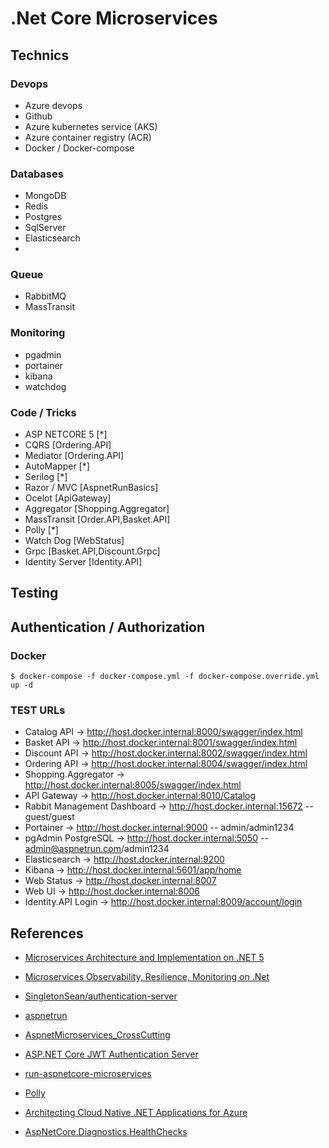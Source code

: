 # .Net Core Microservices

## Technics

### Devops

- Azure devops
- Github
- Azure kubernetes service (AKS)
- Azure container registry (ACR)
- Docker / Docker-compose

### Databases

- MongoDB
- Redis
- Postgres
- SqlServer
- Elasticsearch
-

### Queue

- RabbitMQ
- MassTransit

### Monitoring

- pgadmin
- portainer
- kibana
- watchdog

### Code / Tricks

- ASP NETCORE 5 [*]
- CQRS [Ordering.API]
- Mediator [Ordering.API]
- AutoMapper [*]
- Serilog [*]
- Razor / MVC [AspnetRunBasics]
- Ocelot [ApiGateway]
- Aggregator [Shopping.Aggregator]
- MassTransit [Order.API,Basket.API]
- Polly [*]
- Watch Dog [WebStatus]
- Grpc [Basket.API,Discount.Grpc]
- Identity Server [Identity.API]

## Testing

## Authentication / Authorization

### Docker

```
$ docker-compose -f docker-compose.yml -f docker-compose.override.yml up -d
```

### TEST URLs

- Catalog API -> http://host.docker.internal:8000/swagger/index.html
- Basket API -> http://host.docker.internal:8001/swagger/index.html
- Discount API -> http://host.docker.internal:8002/swagger/index.html
- Ordering API -> http://host.docker.internal:8004/swagger/index.html
- Shopping.Aggregator -> http://host.docker.internal:8005/swagger/index.html
- API Gateway -> http://host.docker.internal:8010/Catalog
- Rabbit Management Dashboard -> http://host.docker.internal:15672 -- guest/guest
- Portainer -> http://host.docker.internal:9000 -- admin/admin1234
- pgAdmin PostgreSQL -> http://host.docker.internal:5050 -- admin@aspnetrun.com/admin1234
- Elasticsearch -> http://host.docker.internal:9200
- Kibana -> http://host.docker.internal:5601/app/home
- Web Status -> http://host.docker.internal:8007
- Web UI -> http://host.docker.internal:8006
- Identity.API Login -> http://host.docker.internal:8009/account/login

## References

- [Microservices Architecture and Implementation on .NET 5](https://www.udemy.com/course/microservices-architecture-and-implementation-on-dotnet/)

- [Microservices Observability, Resilience, Monitoring on .Net](https://www.udemy.com/course/microservices-observability-resilience-monitoring-on-net/)

- [SingletonSean/authentication-server](https://github.com/SingletonSean/authentication-server)

- [aspnetrun](https://github.com/aspnetrun)

- [AspnetMicroservices_CrossCutting](https://github.com/mehmetozkaya/AspnetMicroservices_CrossCutting)

- [ASP.NET Core JWT Authentication Server](https://www.youtube.com/playlist?list=PLA8ZIAm2I03hG7cAQC6xytRanKLbS7fTK)

- [run-aspnetcore-microservices](https://github.com/aspnetrun/run-aspnetcore-microservices)

- [Polly](https://github.com/App-vNext/Polly)

- [Architecting Cloud Native .NET Applications for Azure](https://docs.microsoft.com/en-us/dotnet/architecture/cloud-native/)

- [AspNetCore.Diagnostics.HealthChecks](https://github.com/Xabaril/AspNetCore.Diagnostics.HealthChecks)
